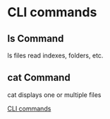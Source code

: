 # CLI commands

## ls Command

ls files read indexes, folders, etc.

## cat Command

cat displays one or multiple files

[CLI commands](docs/cli.md)